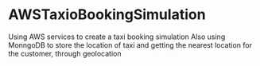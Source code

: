 # AWSTaxioBookingSimulation
Using AWS services to create a taxi booking simulation
Also using MonngoDB to store the location of taxi and getting the nearest location
for the customer, through geolocation